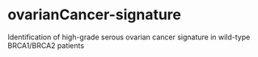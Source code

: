 # ovarianCancer-signature
Identification of high-grade serous ovarian cancer signature in wild-type BRCA1/BRCA2 patients
